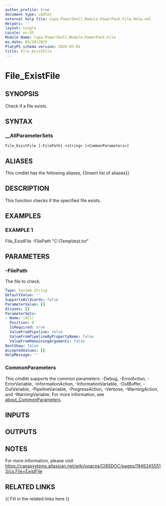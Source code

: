 ```yaml
---
author_profile: true
document type: cmdlet
external help file: Capa.PowerShell.Module.PowerPack.File-Help.xml
HelpUri: ''
layout: single
Locale: en-US
Module Name: Capa.PowerShell.Module.PowerPack.File
ms.date: 05/10/2025
PlatyPS schema version: 2024-05-01
title: File_ExistFile
---
```


# File_ExistFile

## SYNOPSIS

Check if a file exists.

## SYNTAX

### __AllParameterSets

```
File_ExistFile [-FilePath] <string> [<CommonParameters>]
```

## ALIASES

This cmdlet has the following aliases,
  {{Insert list of aliases}}

## DESCRIPTION

This function checks if the specified file exists.

## EXAMPLES

### EXAMPLE 1

File_ExistFile -FilePath "C:\Temp\test.txt"

## PARAMETERS

### -FilePath

The file to check.

```yaml
Type: System.String
DefaultValue: ''
SupportsWildcards: false
ParameterValue: []
Aliases: []
ParameterSets:
- Name: (All)
  Position: 0
  IsRequired: true
  ValueFromPipeline: false
  ValueFromPipelineByPropertyName: false
  ValueFromRemainingArguments: false
DontShow: false
AcceptedValues: []
HelpMessage: ''
```

### CommonParameters

This cmdlet supports the common parameters: -Debug, -ErrorAction, -ErrorVariable,
-InformationAction, -InformationVariable, -OutBuffer, -OutVariable, -PipelineVariable,
-ProgressAction, -Verbose, -WarningAction, and -WarningVariable. For more information, see
[about_CommonParameters](https://go.microsoft.com/fwlink/?LinkID=113216).

## INPUTS

## OUTPUTS

## NOTES

For more information, please visit https://capasystems.atlassian.net/wiki/spaces/CI65DOC/pages/19462455513/cs.File+ExistFile


## RELATED LINKS

{{ Fill in the related links here }}

